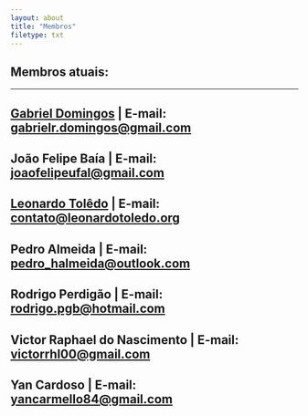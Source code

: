 ```yaml
---
layout: about
title: "Membros"
filetype: txt
---
```


## Membros atuais:
---
**[Gabriel Domingos](https://gabrielrdomingos.github.io/ "I'm Gabriel.")** | **E-mail:** [gabrielr.domingos@gmail.com](mailto:gabrielr.domingos@gmail.com "Gabriel's E-mail")
---
**João Felipe Baía** | **E-mail:** [joaofelipeufal@gmail.com](mailto:joaofelipeufal@gmail.com "João's E-mail")
---
**[Leonardo Tolêdo](http://leonardotoledo.org/ "I'm Leonardo")** | **E-mail:** [contato@leonardotoledo.org](mailto:contato@leonardotoledo.org "Leonardo's E-mail")
---
**Pedro Almeida** | **E-mail:** [pedro_halmeida@outlook.com](mailto:pedro_halmeida@outlook.com "Pedro's E-mail")
---
**Rodrigo Perdigão** | **E-mail:** [rodrigo.pgb@hotmail.com](mailto:rodrigo.pgb@hotmail.com "Rodrigo's E-mail")
---
**Victor Raphael do Nascimento** | **E-mail:** [victorrhl00@gmail.com](mailto:victorrhl00@gmail.com "Rodrigo's E-mail")
---
**Yan Cardoso** | **E-mail:** [yancarmello84@gmail.com](mailto:yancarmello84@gmail.com "Yan's E-mail")
---
